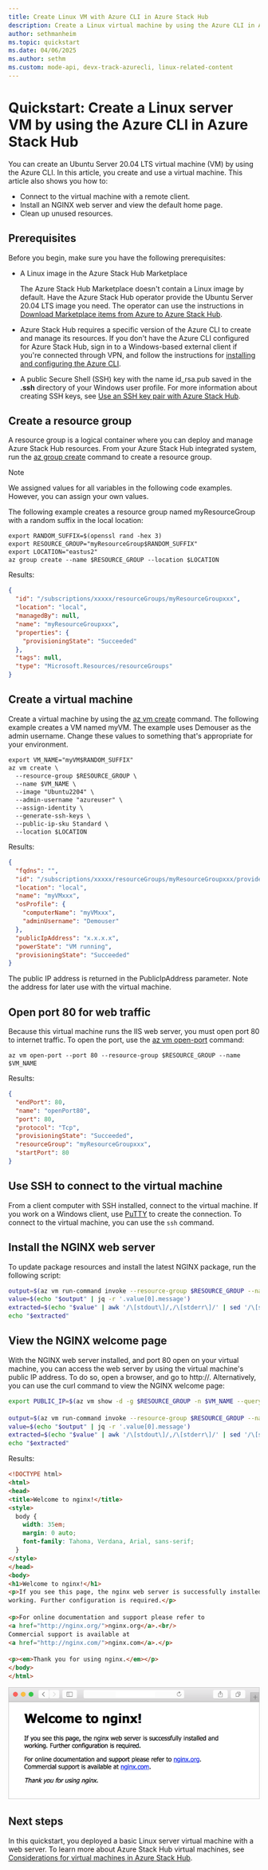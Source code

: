 ```yaml
---
title: Create Linux VM with Azure CLI in Azure Stack Hub 
description: Create a Linux virtual machine by using the Azure CLI in Azure Stack Hub.
author: sethmanheim
ms.topic: quickstart
ms.date: 04/06/2025
ms.author: sethm
ms.custom: mode-api, devx-track-azurecli, linux-related-content
---
```


# Quickstart: Create a Linux server VM by using the Azure CLI in Azure Stack Hub

You can create an Ubuntu Server 20.04 LTS virtual machine (VM) by using the Azure CLI. In this article, you create and use a virtual machine. This article also shows you how to:

* Connect to the virtual machine with a remote client.
* Install an NGINX web server and view the default home page.
* Clean up unused resources.

## Prerequisites

Before you begin, make sure you have the following prerequisites:

* A Linux image in the Azure Stack Hub Marketplace

   The Azure Stack Hub Marketplace doesn't contain a Linux image by default. Have the Azure Stack Hub operator provide the Ubuntu Server 20.04 LTS image you need. The operator can use the instructions in [Download Marketplace items from Azure to Azure Stack Hub](../operator/azure-stack-download-azure-marketplace-item.md).

* Azure Stack Hub requires a specific version of the Azure CLI to create and manage its resources. If you don't have the Azure CLI configured for Azure Stack Hub, sign in to a Windows-based external client if you're connected through VPN, and follow the instructions for [installing and configuring the Azure CLI](azure-stack-version-profiles-azurecli2.md).

* A public Secure Shell (SSH) key with the name id_rsa.pub saved in the **.ssh** directory of your Windows user profile. For more information about creating SSH keys, see [Use an SSH key pair with Azure Stack Hub](azure-stack-dev-start-howto-ssh-public-key.md).

## Create a resource group

A resource group is a logical container where you can deploy and manage Azure Stack Hub resources. From your Azure Stack Hub integrated system, run the [az group create](/cli/azure/group#az-group-create) command to create a resource group.

> [!NOTE]
> We assigned values for all variables in the following code examples. However, you can assign your own values.

The following example creates a resource group named myResourceGroup with a random suffix in the local location:

```azurecli
export RANDOM_SUFFIX=$(openssl rand -hex 3)
export RESOURCE_GROUP="myResourceGroup$RANDOM_SUFFIX"
export LOCATION="eastus2"
az group create --name $RESOURCE_GROUP --location $LOCATION
```

Results:

<!-- expected_similarity=0.3 -->
```JSON
{
  "id": "/subscriptions/xxxxx/resourceGroups/myResourceGroupxxx",
  "location": "local",
  "managedBy": null,
  "name": "myResourceGroupxxx",
  "properties": {
    "provisioningState": "Succeeded"
  },
  "tags": null,
  "type": "Microsoft.Resources/resourceGroups"
}
```

## Create a virtual machine

Create a virtual machine by using the [az vm create](/cli/azure/vm#az-vm-create) command. The following example creates a VM named myVM. The example uses Demouser as the admin username. Change these values to something that's appropriate for your environment.

```azurecli
export VM_NAME="myVM$RANDOM_SUFFIX"
az vm create \
  --resource-group $RESOURCE_GROUP \
  --name $VM_NAME \
  --image "Ubuntu2204" \
  --admin-username "azureuser" \
  --assign-identity \
  --generate-ssh-keys \
  --public-ip-sku Standard \
  --location $LOCATION
```

Results:

<!-- expected_similarity=0.3 -->
```JSON
{
  "fqdns": "",
  "id": "/subscriptions/xxxxx/resourceGroups/myResourceGroupxxx/providers/Microsoft.Compute/virtualMachines/myVMxxx",
  "location": "local",
  "name": "myVMxxx",
  "osProfile": {
    "computerName": "myVMxxx",
    "adminUsername": "Demouser"
  },
  "publicIpAddress": "x.x.x.x",
  "powerState": "VM running",
  "provisioningState": "Succeeded"
}
```

The public IP address is returned in the PublicIpAddress parameter. Note the address for later use with the virtual machine.

## Open port 80 for web traffic

Because this virtual machine runs the IIS web server, you must open port 80 to internet traffic. To open the port, use the [az vm open-port](/cli/azure/vm) command:

```azurecli
az vm open-port --port 80 --resource-group $RESOURCE_GROUP --name $VM_NAME
```

Results:

<!-- expected_similarity=0.3 -->
```JSON
{
  "endPort": 80,
  "name": "openPort80",
  "port": 80,
  "protocol": "Tcp",
  "provisioningState": "Succeeded",
  "resourceGroup": "myResourceGroupxxx",
  "startPort": 80
}
```

## Use SSH to connect to the virtual machine

From a client computer with SSH installed, connect to the virtual machine. If you work on a Windows client, use [PuTTY](https://www.putty.org/) to create the connection. To connect to the virtual machine, you can use the `ssh` command.

## Install the NGINX web server

To update package resources and install the latest NGINX package, run the following script:

```bash
output=$(az vm run-command invoke --resource-group $RESOURCE_GROUP --name $VM_NAME --command-id RunShellScript --scripts 'apt-get -y install nginx')
value=$(echo "$output" | jq -r '.value[0].message')
extracted=$(echo "$value" | awk '/\[stdout\]/,/\[stderr\]/' | sed '/\[stdout\]/d' | sed '/\[stderr\]/d')
echo "$extracted"
```

## View the NGINX welcome page

With the NGINX web server installed, and port 80 open on your virtual machine, you can access the web server by using the virtual machine's public IP address. To do so, open a browser, and go to http://<public IP address>. Alternatively, you can use the curl command to view the NGINX welcome page:

```bash
export PUBLIC_IP=$(az vm show -d -g $RESOURCE_GROUP -n $VM_NAME --query publicIps -o tsv)

output=$(az vm run-command invoke --resource-group $RESOURCE_GROUP --name $VM_NAME --command-id RunShellScript --scripts 'curl -v http://localhost')
value=$(echo "$output" | jq -r '.value[0].message')
extracted=$(echo "$value" | awk '/\[stdout\]/,/\[stderr\]/' | sed '/\[stdout\]/d' | sed '/\[stderr\]/d')
echo "$extracted"
```

Results:

<!-- expected_similarity=0.3 -->
```HTML
<!DOCTYPE html>
<html>
<head>
<title>Welcome to nginx!</title>
<style>
  body {
    width: 35em;
    margin: 0 auto;
    font-family: Tahoma, Verdana, Arial, sans-serif;
  }
</style>
</head>
<body>
<h1>Welcome to nginx!</h1>
<p>If you see this page, the nginx web server is successfully installed and
working. Further configuration is required.</p>

<p>For online documentation and support please refer to
<a href="http://nginx.org/">nginx.org</a>.<br/>
Commercial support is available at
<a href="http://nginx.com/">nginx.com</a>.</p>

<p><em>Thank you for using nginx.</em></p>
</body>
</html>
```

![The NGINX web server Welcome page](./media/azure-stack-quick-create-vm-linux-cli/nginx.png)

## Next steps

In this quickstart, you deployed a basic Linux server virtual machine with a web server. To learn more about Azure Stack Hub virtual machines, see [Considerations for virtual machines in Azure Stack Hub](azure-stack-vm-considerations.md).